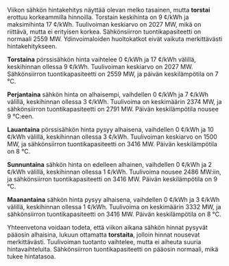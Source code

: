 Viikon sähkön hintakehitys näyttää olevan melko tasainen, mutta **torstai** erottuu korkeammilla hinnoilla. Torstain keskihinta on 9 ¢/kWh ja maksimihinta 17 ¢/kWh. Tuulivoiman keskiarvo on 2027 MW, mikä on riittävä, mutta ei erityisen korkea. Sähkönsiirron tuontikapasiteetti on normaali 2559 MW. Ydinvoimaloiden huoltokatkot eivät vaikuta merkittävästi hintakehitykseen.

**Torstaina** pörssisähkön hinta vaihtelee 0 ¢/kWh ja 17 ¢/kWh välillä, keskihinnan ollessa 9 ¢/kWh. Tuulivoiman keskiarvo on 2027 MW. Sähkönsiirron tuontikapasiteetti on 2559 MW, ja päivän keskilämpötila on 7 °C.

**Perjantaina** sähkön hinta on alhaisempi, vaihdellen 0 ¢/kWh ja 7 ¢/kWh välillä, keskihinnan ollessa 3 ¢/kWh. Tuulivoima on keskimäärin 2374 MW, ja sähkönsiirron tuontikapasiteetti on 2791 MW. Päivän keskilämpötila nousee 9 °C:een.

**Lauantaina** pörssisähkön hinta pysyy alhaisena, vaihdellen 0 ¢/kWh ja 10 ¢/kWh välillä, keskihinnan ollessa 3 ¢/kWh. Tuulivoiman keskiarvo on 1500 MW, ja sähkönsiirron tuontikapasiteetti on 3416 MW. Päivän keskilämpötila on 8 °C.

**Sunnuntaina** sähkön hinta on edelleen alhainen, vaihdellen 0 ¢/kWh ja 2 ¢/kWh välillä, keskihinnan ollessa 1 ¢/kWh. Tuulivoima nousee 2486 MW:iin, ja sähkönsiirron tuontikapasiteetti on 3416 MW. Päivän keskilämpötila on 9 °C.

**Maanantaina** sähkön hinta pysyy alhaisena, vaihdellen 0 ¢/kWh ja 3 ¢/kWh välillä, keskihinnan ollessa 1 ¢/kWh. Tuulivoima on keskimäärin 3332 MW, ja sähkönsiirron tuontikapasiteetti on 3416 MW. Päivän keskilämpötila on 8 °C.

Yhteenvetona voidaan todeta, että viikon aikana sähkön hinnat pysyvät pääosin alhaisina, lukuun ottamatta **torstaita**, jolloin hinnat nousevat merkittävästi. Tuulivoiman tuotanto vaihtelee, mutta ei aiheuta suuria hintavaihteluita. Sähkönsiirron tuontikapasiteetti on pääosin normaali, mikä tukee hintatasoa.